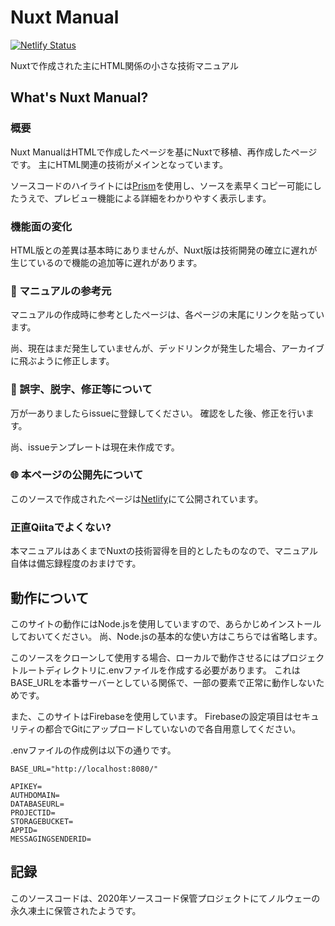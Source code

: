 # Nuxt Manual
[![Netlify Status](https://api.netlify.com/api/v1/badges/edb34a32-c688-4a49-b48e-eb3a85f5e98b/deploy-status)](https://app.netlify.com/sites/nuxt-technical-manual/deploys)

Nuxtで作成された主にHTML関係の小さな技術マニュアル

## What's Nuxt Manual?
### 概要
Nuxt ManualはHTMLで作成したページを基にNuxtで移植、再作成したページです。
主にHTML関連の技術がメインとなっています。

ソースコードのハイライトには[Prism](https://prismjs.com/)を使用し、ソースを素早くコピー可能にしたうえで、プレビュー機能による詳細をわかりやすく表示します。

### 機能面の変化
HTML版との差異は基本時にありませんが、Nuxt版は技術開発の確立に遅れが生じているので機能の追加等に遅れがあります。

### :pencil: マニュアルの参考元
マニュアルの作成時に参考としたページは、各ページの末尾にリンクを貼っています。

尚、現在はまだ発生していませんが、デッドリンクが発生した場合、アーカイブに飛ぶように修正します。

### :bug: 誤字、脱字、修正等について
万が一ありましたらissueに登録してください。
確認をした後、修正を行います。

尚、issueテンプレートは現在未作成です。

### :globe_with_meridians: 本ページの公開先について
このソースで作成されたページは[Netlify](https://www.netlify.com/)にて公開されています。

### 正直Qiitaでよくない?
本マニュアルはあくまでNuxtの技術習得を目的としたものなので、マニュアル自体は備忘録程度のおまけです。

## 動作について
このサイトの動作にはNode.jsを使用していますので、あらかじめインストールしておいてください。
尚、Node.jsの基本的な使い方はこちらでは省略します。

このソースをクローンして使用する場合、ローカルで動作させるにはプロジェクトルートディレクトリに.envファイルを作成する必要があります。
これはBASE_URLを本番サーバーとしている関係で、一部の要素で正常に動作しないためです。

また、このサイトはFirebaseを使用しています。
Firebaseの設定項目はセキュリティの都合でGitにアップロードしていないので各自用意してください。

.envファイルの作成例は以下の通りです。
```
BASE_URL="http://localhost:8080/"

APIKEY=
AUTHDOMAIN=
DATABASEURL=
PROJECTID=
STORAGEBUCKET=
APPID=
MESSAGINGSENDERID=
```

## 記録
このソースコードは、2020年ソースコード保管プロジェクトにてノルウェーの永久凍土に保管されたようです。
